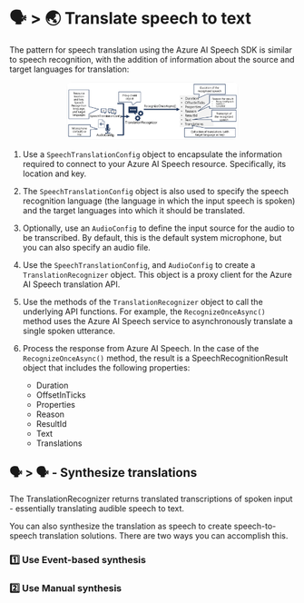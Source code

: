 # 🗣️ > 🌏 Translate speech to text

The pattern for speech translation using the Azure AI Speech SDK is similar to speech recognition, with the addition of information about the source and target languages for translation:

<div style="text-align: center;">
    <img src="images/speech-translation-workflow.png" alt="speech-translation-workflow" style="border-radius: 10px; width: 60%;">
</div>

1. Use a `SpeechTranslationConfig` object to encapsulate the information required to connect to your Azure AI Speech resource. Specifically, its location and key.
2. The `SpeechTranslationConfig` object is also used to specify the speech recognition language (the language in which the input speech is spoken) and the target languages into which it should be translated.
3. Optionally, use an `AudioConfig` to define the input source for the audio to be transcribed. By default, this is the default system microphone, but you can also specify an audio file.
4. Use the `SpeechTranslationConfig`, and `AudioConfig` to create a `TranslationRecognizer` object. This object is a proxy client for the Azure AI Speech translation API.
5. Use the methods of the `TranslationRecognizer` object to call the underlying API functions. For example, the `RecognizeOnceAsync()` method uses the Azure AI Speech service to asynchronously translate a single spoken utterance.
6. Process the response from Azure AI Speech. In the case of the `RecognizeOnceAsync()` method, the result is a SpeechRecognitionResult object that includes the following properties:

   - Duration
   - OffsetInTicks
   - Properties
   - Reason
   - ResultId
   - Text
   - Translations

## 🗣️ > 🗣️ - Synthesize translations

The TranslationRecognizer returns translated transcriptions of spoken input - essentially translating audible speech to text.

You can also synthesize the translation as speech to create speech-to-speech translation solutions. There are two ways you can accomplish this.

### 1️⃣ Use Event-based synthesis

### 2️⃣ Use Manual synthesis
